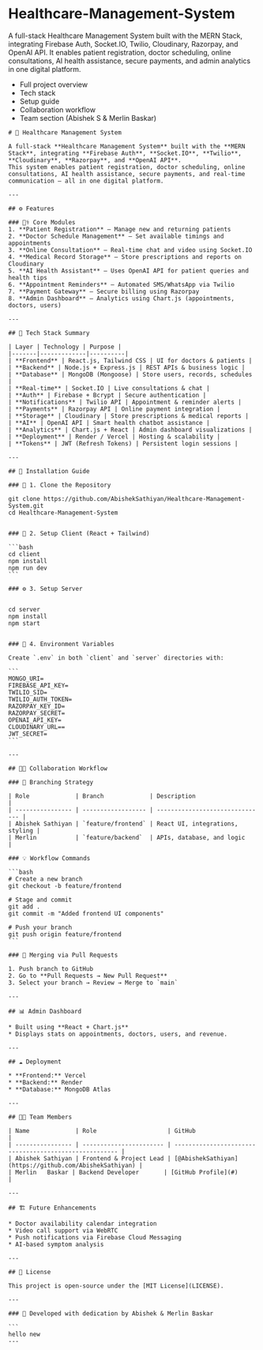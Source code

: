 # Healthcare-Management-System

A full-stack Healthcare Management System built with the MERN Stack, integrating Firebase Auth, Socket.IO, Twilio, Cloudinary, Razorpay, and OpenAI API. It enables patient registration, doctor scheduling, online consultations, AI health assistance, secure payments, and admin analytics in one digital platform.

- Full project overview
- Tech stack
- Setup guide
- Collaboration workflow
- Team section (Abishek S & Merlin Baskar)

````
# 🏥 Healthcare Management System

A full-stack **Healthcare Management System** built with the **MERN Stack**, integrating **Firebase Auth**, **Socket.IO**, **Twilio**, **Cloudinary**, **Razorpay**, and **OpenAI API**.
This system enables patient registration, doctor scheduling, online consultations, AI health assistance, secure payments, and real-time communication — all in one digital platform.

---

## ⚙️ Features

### 👨‍⚕️ Core Modules
1. **Patient Registration** – Manage new and returning patients
2. **Doctor Schedule Management** – Set available timings and appointments
3. **Online Consultation** – Real-time chat and video using Socket.IO
4. **Medical Record Storage** – Store prescriptions and reports on Cloudinary
5. **AI Health Assistant** – Uses OpenAI API for patient queries and health tips
6. **Appointment Reminders** – Automated SMS/WhatsApp via Twilio
7. **Payment Gateway** – Secure billing using Razorpay
8. **Admin Dashboard** – Analytics using Chart.js (appointments, doctors, users)

---

## 🧠 Tech Stack Summary

| Layer | Technology | Purpose |
|-------|-------------|----------|
| **Frontend** | React.js, Tailwind CSS | UI for doctors & patients |
| **Backend** | Node.js + Express.js | REST APIs & business logic |
| **Database** | MongoDB (Mongoose) | Store users, records, schedules |
| **Real-time** | Socket.IO | Live consultations & chat |
| **Auth** | Firebase + Bcrypt | Secure authentication |
| **Notifications** | Twilio API | Appointment & reminder alerts |
| **Payments** | Razorpay API | Online payment integration |
| **Storage** | Cloudinary | Store prescriptions & medical reports |
| **AI** | OpenAI API | Smart health chatbot assistance |
| **Analytics** | Chart.js + React | Admin dashboard visualizations |
| **Deployment** | Render / Vercel | Hosting & scalability |
| **Tokens** | JWT (Refresh Tokens) | Persistent login sessions |

---

## 🚀 Installation Guide

### 🧩 1. Clone the Repository

git clone https://github.com/AbishekSathiyan/Healthcare-Management-System.git
cd Healthcare-Management-System


### 🎨 2. Setup Client (React + Tailwind)

```bash
cd client
npm install
npm run dev
```

### ⚙️ 3. Setup Server


cd server
npm install
npm start


### 🔑 4. Environment Variables

Create `.env` in both `client` and `server` directories with:

```
MONGO_URI=
FIREBASE_API_KEY=
TWILIO_SID=
TWILIO_AUTH_TOKEN=
RAZORPAY_KEY_ID=
RAZORPAY_SECRET=
OPENAI_API_KEY=
CLOUDINARY_URL==
JWT_SECRET=
```

---

## 🧑‍💻 Collaboration Workflow

### 🔀 Branching Strategy

| Role             | Branch             | Description                     |
| ---------------- | ------------------ | ------------------------------- |
| Abishek Sathiyan | `feature/frontend` | React UI, integrations, styling |
| Merlin           | `feature/backend`  | APIs, database, and logic       |

### 💡 Workflow Commands

```bash
# Create a new branch
git checkout -b feature/frontend

# Stage and commit
git add .
git commit -m "Added frontend UI components"

# Push your branch
git push origin feature/frontend
```

### 🧩 Merging via Pull Requests

1. Push branch to GitHub
2. Go to **Pull Requests → New Pull Request**
3. Select your branch → Review → Merge to `main`

---

## 📊 Admin Dashboard

* Built using **React + Chart.js**
* Displays stats on appointments, doctors, users, and revenue.

---

## ☁️ Deployment

* **Frontend:** Vercel
* **Backend:** Render
* **Database:** MongoDB Atlas

---

## 👨‍💻 Team Members

| Name             | Role                    | GitHub                                                 |
| ---------------- | ----------------------- | ------------------------------------------------------ |
| Abishek Sathiyan | Frontend & Project Lead | [@AbishekSathiyan](https://github.com/AbishekSathiyan) |
| Merlin   Baskar | Backend Developer       | [GitHub Profile](#)                                    |

---

## 🏗️ Future Enhancements

* Doctor availability calendar integration
* Video call support via WebRTC
* Push notifications via Firebase Cloud Messaging
* AI-based symptom analysis

---

## 🧾 License

This project is open-source under the [MIT License](LICENSE).

---

### 🌟 Developed with dedication by Abishek & Merlin Baskar

```
hello new
---
````
